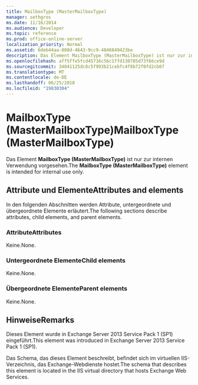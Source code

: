 ```yaml
---
title: MailboxType (MasterMailboxType)
manager: sethgros
ms.date: 11/16/2014
ms.audience: Developer
ms.topic: reference
ms.prod: office-online-server
localization_priority: Normal
ms.assetid: 6deb44aa-080d-4643-9cc9-4846849423be
description: Das Element MailboxType (MasterMailboxType) ist nur zur internen Verwendung vorgesehen.
ms.openlocfilehash: aff5ffe5fcd45716c56c1ffd130785d73f66ce9d
ms.sourcegitcommit: 34041125dc8c5f993b21cebfc4f8b72f0fd2cb6f
ms.translationtype: MT
ms.contentlocale: de-DE
ms.lasthandoff: 06/25/2018
ms.locfileid: "19830304"
---
```

# <a name="mailboxtype-mastermailboxtype"></a><span data-ttu-id="2c3ae-103">MailboxType (MasterMailboxType)</span><span class="sxs-lookup"><span data-stu-id="2c3ae-103">MailboxType (MasterMailboxType)</span></span>

<span data-ttu-id="2c3ae-104">Das Element **MailboxType (MasterMailboxType)** ist nur zur internen Verwendung vorgesehen.</span><span class="sxs-lookup"><span data-stu-id="2c3ae-104">The **MailboxType (MasterMailboxType)** element is intended for internal use only.</span></span> 

## <a name="attributes-and-elements"></a><span data-ttu-id="2c3ae-105">Attribute und Elemente</span><span class="sxs-lookup"><span data-stu-id="2c3ae-105">Attributes and elements</span></span>

<span data-ttu-id="2c3ae-106">In den folgenden Abschnitten werden Attribute, untergeordnete und übergeordnete Elemente erläutert.</span><span class="sxs-lookup"><span data-stu-id="2c3ae-106">The following sections describe attributes, child elements, and parent elements.</span></span>
  
### <a name="attributes"></a><span data-ttu-id="2c3ae-107">Attribute</span><span class="sxs-lookup"><span data-stu-id="2c3ae-107">Attributes</span></span>

<span data-ttu-id="2c3ae-108">Keine.</span><span class="sxs-lookup"><span data-stu-id="2c3ae-108">None.</span></span>
  
### <a name="child-elements"></a><span data-ttu-id="2c3ae-109">Untergeordnete Elemente</span><span class="sxs-lookup"><span data-stu-id="2c3ae-109">Child elements</span></span>

<span data-ttu-id="2c3ae-110">Keine.</span><span class="sxs-lookup"><span data-stu-id="2c3ae-110">None.</span></span>
  
### <a name="parent-elements"></a><span data-ttu-id="2c3ae-111">Übergeordnete Elemente</span><span class="sxs-lookup"><span data-stu-id="2c3ae-111">Parent elements</span></span>

<span data-ttu-id="2c3ae-112">Keine.</span><span class="sxs-lookup"><span data-stu-id="2c3ae-112">None.</span></span>
  
## <a name="remarks"></a><span data-ttu-id="2c3ae-113">Hinweise</span><span class="sxs-lookup"><span data-stu-id="2c3ae-113">Remarks</span></span>

<span data-ttu-id="2c3ae-114">Dieses Element wurde in Exchange Server 2013 Service Pack 1 (SP1) eingeführt.</span><span class="sxs-lookup"><span data-stu-id="2c3ae-114">This element was introduced in Exchange Server 2013 Service Pack 1 (SP1).</span></span>
  
<span data-ttu-id="2c3ae-115">Das Schema, das dieses Element beschreibt, befindet sich im virtuellen IIS-Verzeichnis, das Exchange-Webdienste hostet.</span><span class="sxs-lookup"><span data-stu-id="2c3ae-115">The schema that describes this element is located in the IIS virtual directory that hosts Exchange Web Services.</span></span>
  

